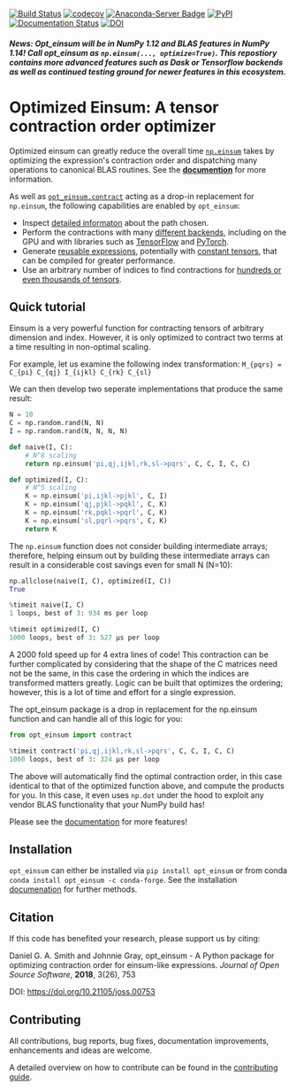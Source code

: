 [![Build Status](https://travis-ci.org/dgasmith/opt_einsum.svg?branch=master)](https://travis-ci.org/dgasmith/opt_einsum) 
[![codecov](https://codecov.io/gh/dgasmith/opt_einsum/branch/master/graph/badge.svg)](https://codecov.io/gh/dgasmith/opt_einsum)
[![Anaconda-Server Badge](https://anaconda.org/conda-forge/opt_einsum/badges/version.svg)](https://anaconda.org/conda-forge/opt_einsum)
[![PyPI](https://img.shields.io/pypi/v/opt_einsum.svg)](https://pypi.org/project/opt-einsum/#description)
[![Documentation Status](https://readthedocs.org/projects/optimized-einsum/badge/?version=latest)](http://optimized-einsum.readthedocs.io/en/latest/?badge=latest)
[![DOI](http://joss.theoj.org/papers/10.21105/joss.00753/status.svg)](https://doi.org/10.21105/joss.00753)


##### News: Opt_einsum will be in NumPy 1.12 and BLAS features in NumPy 1.14! Call opt_einsum as `np.einsum(..., optimize=True)`. This repostiory contains more advanced features such as Dask or Tensorflow backends as well as continued testing ground for newer features in this ecosystem. 

Optimized Einsum: A tensor contraction order optimizer
======================================================

Optimized einsum can greatly reduce the overall time [`np.einsum`](https://docs.scipy.org/doc/numpy/reference/generated/numpy.einsum.html) takes by optimizing the expression's contraction order and dispatching many operations to canonical BLAS routines. See the [**documention**](http://optimized-einsum.readthedocs.io) for more information.

As well as [`opt_einsum.contract`](https://optimized-einsum.readthedocs.io/en/latest/autosummary/opt_einsum.contract.html#opt-einsum-contract) acting as a drop-in replacement for `np.einsum`, the following capabilities are enabled by `opt_einsum`:

* Inspect [detailed informaton](http://optimized-einsum.readthedocs.io/en/latest/path_finding.html) about the path chosen.
* Perform the contractions with many [different backends](http://optimized-einsum.readthedocs.io/en/latest/backends.html), including on the GPU and with libraries such as [TensorFlow](https://www.tensorflow.org) and [PyTorch](https://pytorch.org).
* Generate [reusable expressions](http://optimized-einsum.readthedocs.io/en/latest/reusing_paths.html), potentially with [constant tensors](http://optimized-einsum.readthedocs.io/en/latest/reusing_paths.html#specifying-constants), that can be compiled for greater performance.
* Use an arbitrary number of indices to find contractions for [hundreds or even thousands of tensors](http://optimized-einsum.readthedocs.io/en/latest/ex_large_expr_with_greedy.html).

## Quick tutorial
Einsum is a very powerful function for contracting tensors of arbitrary dimension and index.
However, it is only optimized to contract two terms at a time resulting in non-optimal scaling.

For example, let us examine the following index transformation:
`M_{pqrs} = C_{pi} C_{qj} I_{ijkl} C_{rk} C_{sl}`

We can then develop two seperate implementations that produce the same result:
```python
N = 10
C = np.random.rand(N, N)
I = np.random.rand(N, N, N, N)

def naive(I, C):
    # N^8 scaling
    return np.einsum('pi,qj,ijkl,rk,sl->pqrs', C, C, I, C, C)

def optimized(I, C):
    # N^5 scaling
    K = np.einsum('pi,ijkl->pjkl', C, I)
    K = np.einsum('qj,pjkl->pqkl', C, K)
    K = np.einsum('rk,pqkl->pqrl', C, K)
    K = np.einsum('sl,pqrl->pqrs', C, K)
    return K
```

The `np.einsum` function does not consider building intermediate arrays; therefore, helping einsum out by building these intermediate arrays can result in a considerable cost savings even for small N (N=10):

```python
np.allclose(naive(I, C), optimized(I, C))
True

%timeit naive(I, C)
1 loops, best of 3: 934 ms per loop

%timeit optimized(I, C)
1000 loops, best of 3: 527 µs per loop
```

A 2000 fold speed up for 4 extra lines of code!
This contraction can be further complicated by considering that the shape of the C matrices need not be the same, in this case the ordering in which the indices are transformed matters greatly.
Logic can be built that optimizes the ordering; however, this is a lot of time and effort for a single expression.

The opt_einsum package is a drop in replacement for the np.einsum function and can handle all of this logic for you:

```python
from opt_einsum import contract

%timeit contract('pi,qj,ijkl,rk,sl->pqrs', C, C, I, C, C)
1000 loops, best of 3: 324 µs per loop
```

The above will automatically find the optimal contraction order, in this case identical to that of the optimized function above, and compute the products for you. In this case, it even uses `np.dot` under the hood to exploit any vendor BLAS functionality that your NumPy build has!


Please see the [documentation](http://optimized-einsum.readthedocs.io/en/latest/?badge=latest) for more features!


## Installation

`opt_einsum` can either be installed via `pip install opt_einsum` or from conda `conda install opt_einsum -c conda-forge`. See the installation [documenation](http://optimized-einsum.readthedocs.io/en/latest/install.html) for further methods.

## Citation

If this code has benefited your research, please support us by citing:

Daniel G. A. Smith and Johnnie Gray, opt_einsum - A Python package for optimizing contraction order for einsum-like expressions. *Journal of Open Source Software*, **2018**, 3(26), 753

DOI: https://doi.org/10.21105/joss.00753


## Contributing

All contributions, bug reports, bug fixes, documentation improvements, enhancements and ideas are welcome.

A detailed overview on how to contribute can be found in the [contributing guide](https://github.com/dgasmith/opt_einsum/blob/master/.github/CONTRIBUTING.md).



